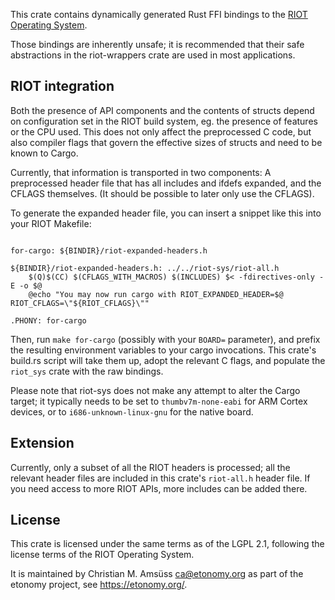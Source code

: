 This crate contains dynamically generated Rust FFI bindings to the [RIOT
Operating System](https://riot-os.org/).

Those bindings are inherently unsafe; it is recommended that their safe
abstractions in the riot-wrappers crate are used in most applications.

RIOT integration
----------------

Both the presence of API components and the contents of structs depend on
configuration set in the RIOT build system, eg. the presence of features or the
CPU used. This does not only affect the preprocessed C code, but also compiler
flags that govern the effective sizes of structs and need to be known to Cargo.

Currently, that information is transported in two components: A preprocessed
header file that has all includes and ifdefs expanded, and the CFLAGS
themselves. (It should be possible to later only use the CFLAGS).

To generate the expanded header file, you can insert a snippet like this into
your RIOT Makefile:

~~~~

for-cargo: ${BINDIR}/riot-expanded-headers.h

${BINDIR}/riot-expanded-headers.h: ../../riot-sys/riot-all.h
	$(Q)$(CC) $(CFLAGS_WITH_MACROS) $(INCLUDES) $< -fdirectives-only -E -o $@
	@echo "You may now run cargo with RIOT_EXPANDED_HEADER=$@ RIOT_CFLAGS=\"${RIOT_CFLAGS}\""

.PHONY: for-cargo
~~~~

Then, run `make for-cargo` (possibly with your `BOARD=` parameter), and prefix
the resulting environment variables to your cargo invocations. This crate's
build.rs script will take them up, adopt the relevant C flags, and populate the
`riot_sys` crate with the raw bindings.

Please note that riot-sys does not make any attempt to alter the Cargo target;
it typically needs to be set to `thumbv7m-none-eabi` for ARM Cortex devices, or
to `i686-unknown-linux-gnu` for the native board.

Extension
---------

Currently, only a subset of all the RIOT headers is processed; all the relevant
header files are included in this crate's `riot-all.h` header file. If you need
access to more RIOT APIs, more includes can be added there.

License
-------

This crate is licensed under the same terms as of the LGPL 2.1, following the
license terms of the RIOT Operating System.

It is maintained by Christian M. Amsüss <ca@etonomy.org> as part of the etonomy
project, see <https://etonomy.org/>.
